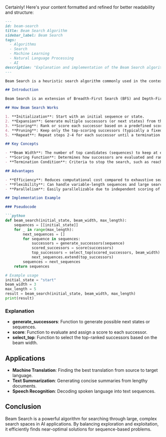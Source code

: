 Certainly! Here's your content formatted and refined for better readability and structure:

```markdown
---
id: beam-search
title: Beam Search Algorithm
sidebar_label: Beam Search
tags:
  - Algorithms
  - Search
  - Machine Learning
  - Natural Language Processing
  - AI
description: "Explanation and implementation of the Beam Search algorithm."
---

Beam Search is a heuristic search algorithm commonly used in the context of sequence-to-sequence models in Natural Language Processing (NLP) and other AI applications. It explores multiple paths simultaneously, aiming to find the optimal sequence based on a scoring function.

## Introduction

Beam Search is an extension of Breadth-First Search (BFS) and Depth-First Search (DFS) algorithms, designed to handle sequences where the number of possible combinations is too large to explore exhaustively.

## How Beam Search Works

1. **Initialization**: Start with an initial sequence or state.
2. **Expansion**: Generate multiple successors (or next states) from the current set of sequences.
3. **Scoring**: Rank or score each successor based on a predefined scoring function.
4. **Pruning**: Keep only the top-scoring successors (typically a fixed number known as the beam width).
5. **Repeat**: Repeat steps 2-4 for each successor until a termination condition is met (e.g., reaching a maximum sequence length or finding a terminal state).

## Key Concepts

- **Beam Width**: The number of top candidates (sequences) to keep at each step.
- **Scoring Function**: Determines how successors are evaluated and ranked.
- **Termination Condition**: Criteria to stop the search, such as reaching a maximum length or achieving a desired score.

## Advantages

- **Efficiency**: Reduces computational cost compared to exhaustive search methods.
- **Flexibility**: Can handle variable-length sequences and large search spaces.
- **Parallelism**: Easily parallelizable due to independent scoring of successors.

## Implementation Example

### Pseudocode

```python
def beam_search(initial_state, beam_width, max_length):
    sequences = [[initial_state]]
    for _ in range(max_length):
        next_sequences = []
        for sequence in sequences:
            successors = generate_successors(sequence)
            scored_successors = score(successors)
            top_successors = select_top(scored_successors, beam_width)
            next_sequences.extend(top_successors)
        sequences = next_sequences
    return sequences

# Example usage
initial_state = "start"
beam_width = 3
max_length = 5
result = beam_search(initial_state, beam_width, max_length)
print(result)
```

### Explanation

- **generate_successors**: Function to generate possible next states or sequences.
- **score**: Function to evaluate and assign a score to each successor.
- **select_top**: Function to select the top-ranked successors based on the beam width.

## Applications

- **Machine Translation**: Finding the best translation from source to target language.
- **Text Summarization**: Generating concise summaries from lengthy documents.
- **Speech Recognition**: Decoding spoken language into text sequences.

## Conclusion

Beam Search is a powerful algorithm for searching through large, complex search spaces in AI applications. By balancing exploration and exploitation, it efficiently finds near-optimal solutions for sequence-based problems.
